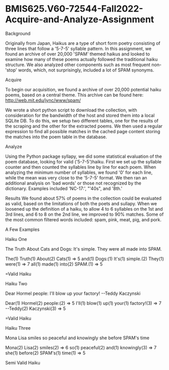 # BMIS625.V60-72544-Fall2022-Acquire-and-Analyze-Assignment


Background

Originally from Japan, Haikus are a type of short form poetry consisting of three lines that follow a '5-7-5' syllable pattern. In this assignment, we found an archive of over 20,000 'SPAM' themed haikus and looked to examine how many of these poems actually followed the traditional haiku structure.  We also analyzed other components such as most frequent non-'stop' words, which, not surprisingly, included a lot of SPAM synonyms.  

Acquire

To begin our acquisition, we found a archive of over 20,000 potential haiku poems, based on a central theme. This archive can be found here: http://web.mit.edu/jync/www/spam/

We wrote a short python script to download the collection, with consideration for the bandwidth of the host and stored them into a local SQLite DB. To do this, we setup two different tables, one for the results of the scraping and the other for the extracted poems. We then used a regular expression to find all possible matches in the cached page content storing the matches into the poem table in the database.

Analyze

Using the Python package syllapy, we did some statistical evaluation of the poem database, looking for valid ('5-7-5')haiku. First we set up the syllable counter and then counted the syllables line by line for each poem.  When analyzing the minimum number of syllables, we found '0' for each line, while the mean was very close to the '5-7-5' format.  We then ran an additional analysis on 'bad words' or those not recognized by the dictionary.  Examples included 'NC-17:', "'40s", and '8th.'

Results
We found about 57% of poems in the collection could be evaluated as valid, based on the limitations of both the poets and sullapy. When we loosened up the definition of a haiku, to allow 4 to 6 syllables on the 1st and 3rd lines, and 6 to 8 on the 2nd line, we improved to 90% matches. Some of the most common filtered words included: spam, pink, meat, pig, and pork. 

A Few Examples 

Haiku One 

The Truth About Cats
and Dogs: It's simple. They were
all made into SPAM.

The(1) Truth(1) About(2) Cats(1) => 5
and(1) Dogs:(1) It's(1) simple.(2) They(1) were(1) => 7
all(1) made(1) into(2) SPAM.(1) => 5

=Valid Haiku

Haiku Two 

Dear Hormel people:
I'll blow up your factory!
--Teddy Kaczynski

Dear(1) Hormel(2) people:(2) => 5
I'll(1) blow(1) up(1) your(1) factory!(3) => 7
--Teddy(2) Kaczynski(3) => 5

=Valid Haiku

Haiku Three

Mona Lisa smiles
so peaceful and knowingly
she before SPAM's time

Mona(2) Lisa(2) smiles(2) => 6
so(1) peaceful(2) and(1) knowingly(3) => 7
she(1) before(2) SPAM's(1) time(1) => 5

Semi Valid Haiku